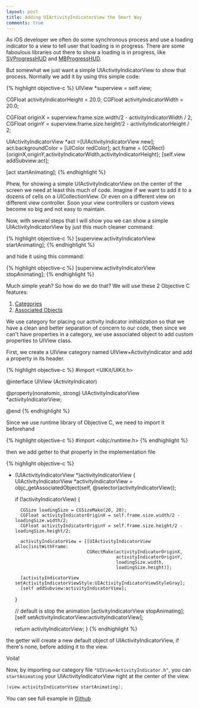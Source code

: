 ```yaml
---
layout: post
title: Adding UIActivityIndicatorView the Smart Way
comments: true
---
```


As iOS developer we often do some synchronous process and use a loading indicator to a view to tell user that loading is in progress. There are some faboulous libraries out there to show a loading is in progress, like [SVProgressHUD][SV] and [MBProgressHUD][MB].

But somewhat we just want a simple UIActivityIndicatorView to show that process. Normally we add it by using this simple code:

{% highlight  objective-c %}
UIView *superview = self.view;

CGFloat activityIndicatorHeight = 20.0;
CGFloat activityIndicatorWidth = 20.0;

CGFloat originX = superview.frame.size.width/2 - activityIndicatorWidth / 2;
CGFloat originY = superview.frame.size.height/2 - activityIndicatorHeight / 2;

UIActivityIndicatorView *act =[UIActivityIndicatorView new];
act.backgroundColor = [UIColor redColor];
act.frame = (CGRect){originX,originY,activityIndicatorWidth,activityIndicatorHeight};
[self.view addSubview:act];

[act startAnimating];
{% endhighlight %}

Phew, for showing a simple UIActivityIndicatorView on the center of the screen we need at least this much of code. Imagine if we want to add it to a dozens of cells on a UICollectionView. Or even on a different view on different view controller. Soon your view controllers or custom views become so big and not easy to maintain.

Now, with several steps that I will show you we can show a simple UIActivityIndicatorView by just this much cleaner command:

{% highlight  objective-c %}
[superview.activityIndicatorView startAnimating];
{% endhighlight %}

and hide it using this command:

{% highlight  objective-c %}
[superview.activityIndicatorView stopAnimating];
{% endhighlight %}

Much simple yeah? So how do we do that? We will use these 2 Objective C features:

1. [Categories][CAT]
2. [Associated Objects][ASS]

We use category for placing our activity indicator initialization so that we have a clean and better separation of concern to our code, then since we can't have properties in a category, we use associated object to add custom properties to UIView class.

First, we create a UIView category named UIView+ActivityIndicator and add a property in its header.

{% highlight  objective-c %}
#import <UIKit/UIKit.h>

@interface UIView (ActivityIndicator)

@property(nonatomic, strong) UIActivityIndicatorView *activityIndicatorView;

@end
{% endhighlight %}

Since we use runtime library of Objective C, we need to import it beforehand

{% highlight  objective-c %}
#import <objc/runtime.h>
{% endhighlight %}

then we add getter to that property in the implementation file

{% highlight  objective-c %}
- (UIActivityIndicatorView *)activityIndicatorView
{
    UIActivityIndicatorView *activityIndicatorView = objc_getAssociatedObject(self, @selector(activityIndicatorView));

    if (!activityIndicatorView) {

        CGSize loadingSize = CGSizeMake(20, 20);
        CGFloat activityIndicatorOriginX = self.frame.size.width/2 - loadingSize.width/2;
        CGFloat activityIndicatorOriginY = self.frame.size.height/2 - loadingSize.height/2;

        activityIndicatorView = [[UIActivityIndicatorView alloc]initWithFrame:
                                 CGRectMake(activityIndicatorOriginX,
                                            activityIndicatorOriginY,
                                            loadingSize.width,
                                            loadingSize.height)];

        [activityIndicatorView setActivityIndicatorViewStyle:UIActivityIndicatorViewStyleGray];
        [self addSubview:activityIndicatorView];

    }

    // default is stop the animation
    [activityIndicatorView stopAnimating];
    [self setActivityIndicatorView:activityIndicatorView];

    return activityIndicatorView;
}
{% endhighlight %}

the getter will create a new default object of UIActivityIndicatorView, if there's none, before adding it to the view.

Voila!

Now, by importing our category file `"UIView+ActivityIndicator.h"`, you can `startAnimating` your UIActivityIndicatorView right at the center of the view.

```objective-c
[view.activityIndicatorView startAnimating];
```

You can see full example in [Github][EX]

[SV]:https://github.com/TransitApp/SVProgressHUD
[MB]:https://github.com/jdg/MBProgressHUD
[ASS]:http://nshipster.com/associated-objects/
[CAT]:http://rypress.com/tutorials/objective-c/categories
[EX]:https://github.com/mamaz/MMZHelpers/tree/master/UIView%2BHelpers
